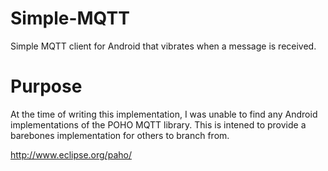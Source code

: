Simple-MQTT
===========

Simple MQTT client for Android that vibrates when a message is received.

# Purpose

At the time of writing this implementation, I was unable to find any Android implementations of the POHO MQTT library. This is intened to provide a barebones implementation for others to branch from.

http://www.eclipse.org/paho/
